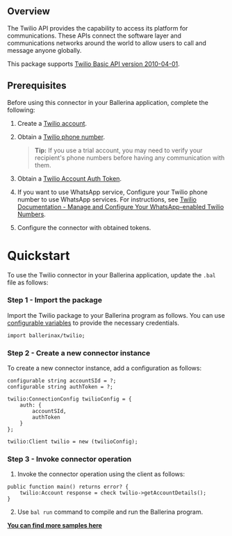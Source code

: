 ## Overview

The Twilio API provides the capability to access its platform for communications. These APIs connect the software layer and
communications networks around the world to allow users to call and message anyone globally.

This package supports [Twilio Basic API version 2010-04-01](https://www.twilio.com/docs/all).

## Prerequisites

Before using this connector in your Ballerina application, complete the following:

1. Create a [Twilio account](https://www.twilio.com/).

2. Obtain a [Twilio phone number](https://support.twilio.com/hc/en-us/articles/223136107-How-does-Twilio-s-Free-Trial-work-).

    >**Tip:** If you use a trial account, you may need to verify your recipient's phone numbers before having any communication with them.

3. Obtain a [Twilio Account Auth Token](https://support.twilio.com/hc/en-us/articles/223136027-Auth-Tokens-and-How-to-Change-Them). 

4. If you want to use WhatsApp service, Configure your Twilio phone number to use WhatsApp services. For instructions, see [Twilio Documentation - Manage and Configure Your WhatsApp-enabled Twilio Numbers](https://www.twilio.com/docs/whatsapp/api#manage-and-configure-your-whatsapp-enabled-twilio-numbers).

5. Configure the connector with obtained tokens.

# Quickstart

To use the Twilio connector in your Ballerina application, update the `.bal` file as follows:

### Step 1 - Import the package

Import the Twilio package to your Ballerina program as follows. You can use [configurable variables](https://ballerina.io/learn/by-example/configurable.html) to provide the necessary credentials.

```ballerina
import ballerinax/twilio;
```

### Step 2 - Create a new connector instance

To create a new connector instance, add a configuration as follows:

```ballerina
configurable string accountSId = ?;
configurable string authToken = ?;

twilio:ConnectionConfig twilioConfig = {
    auth: {
        accountSId,
        authToken
    }
};

twilio:Client twilio = new (twilioConfig);
```

### Step 3 - Invoke  connector operation

1. Invoke the connector operation using the client as follows:

```ballerina
public function main() returns error? {
    twilio:Account response = check twilio->getAccountDetails();
}
```

2. Use `bal run` command to compile and run the Ballerina program.

**[You can find more samples here](https://github.com/ballerina-platform/module-ballerinax-twilio/tree/master/twilio/samples)**
